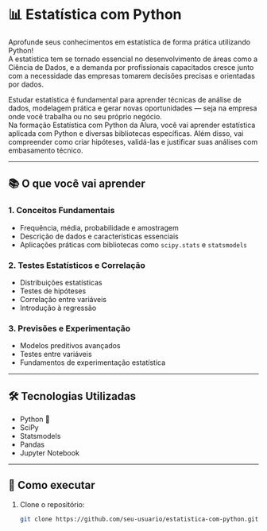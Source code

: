 # 📊 Estatística com Python

Aprofunde seus conhecimentos em estatística de forma prática utilizando Python!  
A estatística tem se tornado essencial no desenvolvimento de áreas como a Ciência de Dados, e a demanda por profissionais capacitados cresce junto com a necessidade das empresas tomarem decisões precisas e orientadas por dados.

Estudar estatística é fundamental para aprender técnicas de análise de dados, modelagem prática e gerar novas oportunidades — seja na empresa onde você trabalha ou no seu próprio negócio.  
Na formação Estatística com Python da Alura, você vai aprender estatística aplicada com Python e diversas bibliotecas específicas. Além disso, vai compreender como criar hipóteses, validá-las e justificar suas análises com embasamento técnico.

---

## 📚 O que você vai aprender

### 1. Conceitos Fundamentais
- Frequência, média, probabilidade e amostragem
- Descrição de dados e características essenciais
- Aplicações práticas com bibliotecas como `scipy.stats` e `statsmodels`

### 2. Testes Estatísticos e Correlação
- Distribuições estatísticas
- Testes de hipóteses
- Correlação entre variáveis
- Introdução à regressão

### 3. Previsões e Experimentação
- Modelos preditivos avançados
- Testes entre variáveis
- Fundamentos de experimentação estatística

---

## 🛠️ Tecnologias Utilizadas
- Python 🐍
- SciPy
- Statsmodels
- Pandas
- Jupyter Notebook

---

## 🚀 Como executar

1. Clone o repositório:
   ```bash
   git clone https://github.com/seu-usuario/estatistica-com-python.git
